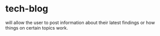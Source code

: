 # tech-blog
will allow the user to post information about their latest findings or how things on certain topics work.
